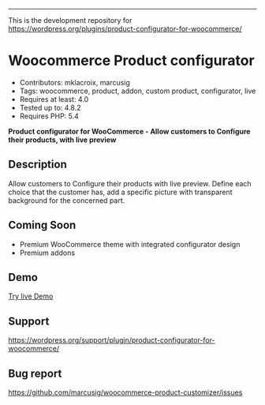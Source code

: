 ----

This is the development repository for https://wordpress.org/plugins/product-configurator-for-woocommerce/

# Woocommerce Product configurator 
- Contributors: mklacroix, marcusig
- Tags: woocommerce, product, addon, custom product, configurator, live
- Requires at least: 4.0
- Tested up to: 4.8.2
- Requires PHP: 5.4

**Product configurator for WooCommerce - Allow customers to Configure their products, with live preview**

## Description
Allow customers to Configure their products with live preview. 
Define each choice that the customer has, add a specific picture with transparent background for the concerned part.

## Coming Soon

- Premium WooCommerce theme with integrated configurator design
- Premium addons

## Demo 

[Try live Demo](http://demos.mklacroix.com/shop/custom-chair/)

## Support 

https://wordpress.org/support/plugin/product-configurator-for-woocommerce/

## Bug report

https://github.com/marcusig/woocommerce-product-customizer/issues